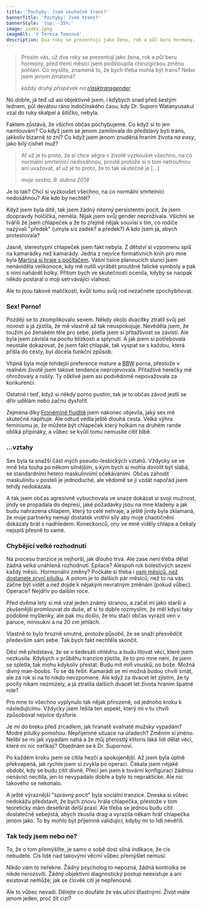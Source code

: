 ```yaml
---
title: 'Pochyby: Jsem skutečně trans?'
bannerTitle: 'Pochyby: Jsem trans?'
bannerStyle: 'top: -35%;'
image: index.jpeg
imageAlt: '© Tereza Tomcová'
description: Dva roky se pre­zen­tu­ji jako žena, rok a půl beru hor­mo­ny, pod­stou­pi­la jsem chi­rur­gic­kou změ­nu. Jsem trans?
---
```


> Prosím vás, už dva roky se prezentuji jako žena, rok a půl beru hormony, před třemi měsíci jsem podstoupila chirurgickou změnu pohlaví. Co myslíte, znamená to, že bych třeba mohla být trans? Nebo jsem jenom zmatená?
>
> <cite>každý druhý příspěvek na [r/asktransgender](https://www.reddit.com/r/asktransgender)</cite>

No dobře, já teď už asi objektivně jsem, i kdybych snad před šestým lednem, půl devátou ráno indočínského času, kdy Dr.&nbsp;Suporn Watanyusakul vzal do ruky skalpel a šitíčko, nebyla.

Faktem zůstává, že všichni občas pochybujeme. Co když si to jen namlouvám? Co když jsem se jenom zamilovala do představy bytí trans, jakkoliv bizarně to zní? Co když jsem jenom znuděná hraním života *na easy*, jako bílý cishet muž?

> Ať už je to proto, že si chce ségra v životě vyzkoušet všechno, na co normální smrtelníci nedosáhnou, prostě protože si o tom netroufnou ani uvažovat, ať už je to proto, že to tak skutečně je \[...\]
>
> <cite>moje sestra, 9. dubna 2014</cite>

Je to tak? Chci si vyzkoušet všechno, na co normální smrtelníci nedosáhnou? Ale kdo by nechtěl?

Když jsem byla dítě, tak jsem žádný niterný persistentní pocit, že jsem doopravdy holčička, neměla. Nijak jsem svůj gender neprožívala. Všichni se tvářili že jsem chlapeček a že to zřejmě nějak souvisí s tím, co rodiče nazývali "předek" (umyla sis zadek? a předek?) A kdo jsem já, abych protestovala?

Jasně, stereotypní chlapeček jsem fakt nebyla. Z dětství si vzpomenu spíš na kamarádky než kamarády. Jedna z nejvíce formativních knih pro mne byla [Martina si hraje s počítačem](http://www.databazeknih.cz/knihy/martina-si-hraje-s-pocitacem-77287). Vášní tisíce planoucích sluncí jsem nenáviděla velikonoce, kdy mě nutili vyrábět proutěné falické symboly a pak s nimi nahánět holky. Přitom bych ve skutečnosti ocenila, kdyby se naopak někdo postaral o moji setrvávající vlahost.

Ale to jsou takové maličkosti, kvůli tomu svůj rod nezačnete zpochybňovat.


### Sex! Porno!

Později se to zkomplikovalo sexem. Někdy okolo dvacítky ztratil svůj pel novosti a já zjistila, že mě vlastně až tak neuspokojuje. Nevěděla jsem, že toužím po ženském těle pro sebe, pletla jsem si přitažlivost se závistí. Ale byla jsem závislá na pocitu blízkosti a splynutí. A jak jsem si potřebovala neustále dokazovat, že jsem fakt chlapák, tak vyspat se s každou, která přišla do cesty, byl docela funkční způsob.

<p class="pullquote-right" data-pullquote="Vel­ká vý­hra fe­mi­nis­mu je, že je úplně OK být kluk, kte­rý hol­kám na dru­hém ran­de ob­lí­ká při­pí­ná­ky.">Vtipná byla moje tehdejší preference mature a <abbr title="Big Beautiful Woman">BBW</abbr> porna, přestože v reálném životě jsem takové tendence neprojevovala. Přitažlivé herečky mě ohrožovaly a rušily. Ty ošklivé jsem asi podvědomě nepovažovala za konkurenci.</p>

Ostatně i teď, když si někdy porno pustím, tak je to občas závod jestli se dřív udělám nebo začnu dysfořit.

Zejména díky [Fronémině fluiditě](https://facebook.com/notes/10153648079717979) jsem nakonec objevila, jaký sex mě skutečně naplňuje. Ale odtud vedla ještě dlouhá cesta. Velká výhra feminismu je, že můžete být chlapeček který holkám na druhém rande oblíká připínáky, a vůbec se kvůli tomu nemusíte cítit blbě.


### ...vztahy

Sex byla ta snažší část mých pseudo-lesbických vztahů. Vždycky se ve mně bila touha po někom silnějším, s kým bych si mohla dovolit být slabá, se standardními hetero maskulinními očekáváními. Občas zahodit maskulinitu v posteli je jednoduché, ale vědomě se jí vzdát napořád jsem tehdy nedokázala.

A tak jsem občas agresivně vybuchovala ve snaze dokázat si svoji mužnost, jindy se propadala do depresí, jaké požadavky jsou na mne kladeny a jak budu nahrazena chlapem, který to celé nehraje, a ještě jindy byla zklamaná, že moje partnerky nemají dostatek vnitřní síly aby moje chaotičnění dokázaly brát s nadhledem. Koneckonců, ony ve mně viděly chlapa a čekaly nejspíš přesně to samé. 


### Chybějící velké rozhodnutí

Na procesu tranzice je nejhorší, jak dlouho trvá. Ale zase není třeba dělat žádná velká unáhlená rozhodnutí. Epilace? Alespoň rok bolestivých sezení každý měsíc. Hormonální změny? Počkáte si třeba i [osm měsíců, než dostanete první pilulku](/byt-trans-v-cr/). A potom je to dalších pár měsíců, než to na vás začne být vidět a než dojde k nějakým nevratným změnám (pokud vůbec). Operace? Nejdřív po dalším roce.

<aside class="pull-left">

Před dvěma lety si mě vzal jeden známý stranou, a začal mi jako starší a zkušenější promlouvat do&nbsp;duše, ať si to dobře rozmyslím, že&nbsp;měl kdysi taky podobné myšlenky, ale pak mu došlo, že mu stačí občas vyrazit ven v paruce, minisukni a na 20 cm jehlách.

Vlastně to bylo hrozně smutné, protože působil, že se snaží přesvědčit především sám sebe. Tak bych fakt nechtěla skončit.

</aside>

Děsí mě představa, že se v šedesáti ohlédnu a budu litovat věcí, které jsem nezkusila. Kdybych v průběhu tranzice zjistila, že to pro mne není, že jsem se spletla, tak mohu kdykoliv přestat. Budu mít míň vousků, no bože. Možná divný man-boobs. To se dá řešit. Kamarádi se mi možná budou chvíli smát, ale za rok si na to nikdo nevzpomene. Ale když za dvacet let zjistím, že ty pocity nikam nezmizely, a já ztratila dalších dvacet let života hraním špatné role?

Pro mne to všechno vyplynulo tak nějak přirozeně, od jednoho kroku k následujícímu. Vždycky jsem řešila ten aspekt, který mi v tu chvíli způsoboval nejvíce dysforie.

Je mi do breku před zrcadlem, jak hranatě svalnatě mužsky vypadám? Modré pilulky pomohou. Nepříjemné situace na úřadech? Změním si jméno. Nelíbí se mi jak vypadám nahá a že můj přerostlý klitoris láká lidi dělat věci, které mi nic neříkají? Objednám se k Dr.&nbsp;Supornovi.

Po každém kroku jsem se cítila hezčí a spokojenější. Až jsem byla úplně překvapená, jak rychle jsem si  zvykla po operaci. Čekala jsem nějaké období, kdy se budu cítit divně. Přeci jen jsem k tovární konfiguraci žádnou nenávist necítila, jen to nevypadalo dobře a bylo to nepraktické. Ale nic takového se nekonalo.

A ještě výraznější "správný pocit" byla sociální tranzice. Dneska si vůbec nedokážu představit, že bych znovu hrála chlapečka, přestože v tom teoreticky mám desetkrát delší praxi. Ale třeba se jednou budu cítit dostatečně sebejistá, abych zkusila drag a vyrazila někam hrát chlapečka jenom jako. To by mohlo být příjemně validující, kdyby mi to lidi nevěřili.

### Tak tedy jsem nebo ne?

To, že o tom přemýšlíte, je samo o sobě dost silná indikace, že cis nebudete. Cis lidé nad takovými věcmi vůbec přemýšlet nemusí.

Nikdo vám to neřekne. Žádný psycholog to nepozná, žádná kontrolka se nikde nerozsvítí. Žádný objektivní diagnostický postup neexistuje a ani existovat nemůže; jak se člověk cítí je nepřenosné.

Ale to vůbec nevadí. Dělejte co doufáte že vás učiní šťastnými. Život máte jenom jeden, proč žít cizí? 